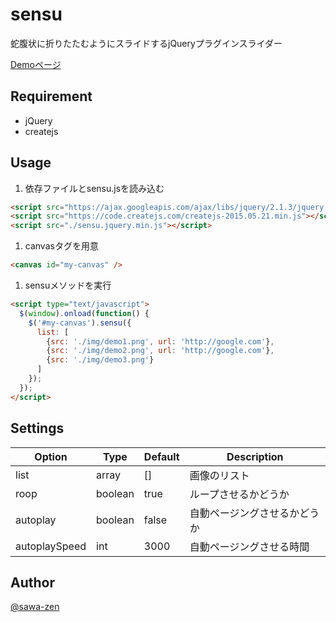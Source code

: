 # sensu
蛇腹状に折りたたむようにスライドするjQueryプラグインスライダー

[Demoページ](http://sensu.sawa-zen.com/demo)

## Requirement

- jQuery
- createjs

## Usage

1. 依存ファイルとsensu.jsを読み込む

  ```html
  <script src="https://ajax.googleapis.com/ajax/libs/jquery/2.1.3/jquery.min.js"></script>
  <script src="https://code.createjs.com/createjs-2015.05.21.min.js"></script>
  <script src="./sensu.jquery.min.js"></script>
  ```

1. canvasタグを用意

  ```html
  <canvas id="my-canvas" />
  ```

1. sensuメソッドを実行

  ```html
  <script type="text/javascript">
    $(window).onload(function() {
      $('#my-canvas').sensu({
        list: [
          {src: './img/demo1.png', url: 'http://google.com'},
          {src: './img/demo2.png', url: 'http://google.com'},
          {src: './img/demo3.png'}
        ]
      });
    });
  </script>
  ```

## Settings
Option | Type | Default | Description
------ | ---- | ------- | -----------
list | array | [] | 画像のリスト
roop | boolean | true | ループさせるかどうか
autoplay | boolean | false | 自動ページングさせるかどうか
autoplaySpeed | int  | 3000 | 自動ページングさせる時間


## Author

[@sawa-zen](https://github.com/sawa-zen)
